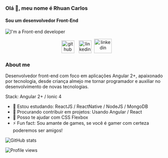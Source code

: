 ### Olá 👋, meu nome é Rhuan Carlos
#### Sou um desenvolvedor Front-End
![I'm a Front-end developer](https://raw.githubusercontent.com/rhutao/rhutao/master/banner.png)

<div align="center">
<a href="https://github.com/rhutao" target="_blank">
<img src='https://cdn.jsdelivr.net/npm/simple-icons@3.0.1/icons/github.svg' alt='github' height='40' hspace="10"></a>

<a href="https://www.linkedin.com/in/rhuan-carlos/" target="_blank">
<img src='https://cdn.jsdelivr.net/npm/simple-icons@3.0.1/icons/linkedin.svg' alt='linkedin' height='40'></a>

<a href="mailto:pf.rhuan@gmail.com" target="_blank">
<img src='https://image.flaticon.com/icons/svg/54/54215.svg' alt='linkedin' width="55" height='45' hspace="5"></a>
</div>

### About me
Desenvolvedor front-end com foco em aplicações Angular 2+, apaixonado por tecnologia, desde criança almejo me tornar programador e auxiliar no desenvolvimento de novas tecnologias. 

Stack: Angular 2+ / Ionic 4

- 🌱 Estou estudando: ReactJS / ReactNative / NodeJS / MongoDB 
- 👯 Procurando contribuir em projetos: Usando Angular / React 
- 🤔 Posso te ajudar com CSS Flexbox 
- ⚡ Fun fact: Sou amante de games, se você é gamer com certeza poderemos ser amigos! 

![GitHub stats](https://github-readme-stats.vercel.app/api?username=rhuandev&show_icons=true)  

![Profile views](https://gpvc.arturio.dev/rhutao) 

